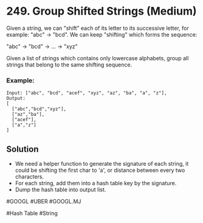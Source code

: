 # 249. Group Shifted Strings (Medium)

Given a string, we can "shift" each of its letter to its successive letter, for example: "abc" -> "bcd". We can keep "shifting" which forms the sequence:

"abc" -> "bcd" -> ... -> "xyz"

Given a list of strings which contains only lowercase alphabets, group all strings that belong to the same shifting sequence.

### Example:
```
Input: ["abc", "bcd", "acef", "xyz", "az", "ba", "a", "z"],
Output: 
[
  ["abc","bcd","xyz"],
  ["az","ba"],
  ["acef"],
  ["a","z"]
]
```

## Solution
- We need a helper function to generate the signature of each string, it could be shifting the first char to 'a', or distance between every two characters.
- For each string, add them into a hash table key by the signature.
- Dump the hash table into output list.

#GOOGL #UBER
#GOOGL.MJ

#Hash Table #String